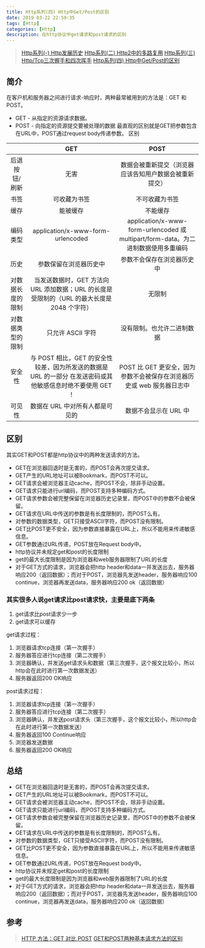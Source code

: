 ```yaml
---
title: Http系列(四) Http中Get/Post的区别
date: 2019-03-22 22:59:35
tags: [Http]
categories: [Http]
description: 在http协议中get请求和post请求的区别
---
```

> [Http系列(-) Http发展历史](/blog/http/http-http2.html)
> [Http系列(二) Http2中的多路复用](/blog/http/http-http2-1.html)
> [Http系列(三) Http/Tcp三次握手和四次挥手](/blog/http/http-tcp.html)
> [Http系列(四) Http中Get/Post的区别](/blog/http/http-get-post.html)

## 简介

在客户机和服务器之间进行请求-响应时，两种最常被用到的方法是：GET 和 POST。
- GET - 从指定的资源请求数据。
- POST - 向指定的资源提交要被处理的数据
最直观的区别就是GET把参数包含在URL中，POST通过request body传递参数。
区别

|  |      GET      |  POST |
|:----------:|:-------------:|:------:|
| 后退按钮/刷新 |  无害 | 数据会被重新提交（浏览器应该告知用户数据会被重新提交） |
| 书签 |   可收藏为书签   | 不可收藏为书签 |
| 缓存 | 能被缓存 | 不能缓存 |
| 编码类型 | application/x-www-form-urlencoded | application/x-www-form-urlencoded 或 multipart/form-data。为二进制数据使用多重编码 |
| 历史 | 参数保留在浏览器历史中 | 参数不会保存在浏览器历史中 |
| 对数据长度的限制 | 当发送数据时，GET 方法向 URL 添加数据；URL 的长度是受限制的（URL 的最大长度是 2048 个字符） | 无限制 |
| 对数据类型的限制 | 只允许 ASCII 字符 | 没有限制。也允许二进制数据 |
| 安全性 | 与 POST 相比，GET 的安全性较差，因为所发送的数据是 URL 的一部分 在发送密码或其他敏感信息时绝不要使用 GET ！ | POST 比 GET 更安全，因为参数不会被保存在浏览器历史或 web 服务器日志中 |
| 可见性 | 数据在 URL 中对所有人都是可见的 | 数据不会显示在 URL 中 |

## 区别
其实GET和POST都是http协议中的两种发送请求的方法。
- GET在浏览器回退时是无害的，而POST会再次提交请求。
- GET产生的URL地址可以被Bookmark，而POST不可以。
- GET请求会被浏览器主动cache，而POST不会，除非手动设置。
- GET请求只能进行url编码，而POST支持多种编码方式。
- GET请求参数会被完整保留在浏览器历史记录里，而POST中的参数不会被保留。
- GET请求在URL中传送的参数是有长度限制的，而POST么有。
- 对参数的数据类型，GET只接受ASCII字符，而POST没有限制。
- GET比POST更不安全，因为参数直接暴露在URL上，所以不能用来传递敏感信息。
- GET参数通过URL传递，POST放在Request body中。
- http协议并未规定get和post的长度限制
- get的最大长度限制是因为浏览器和web服务器限制了URL的长度
- 对于GET方式的请求，浏览器会把http header和data一并发送出去，服务器响应200（返回数据）；而对于POST，浏览器先发送header，服务器响应100 continue，浏览器再发送data，服务器响应200 ok（返回数据）

### 其实很多人说get请求比post请求快，主要是底下两条
1. get请求比post请求少一步
2. get请求可以缓存

get请求过程：
1. 浏览器请求tcp连接（第一次握手） 
2. 服务器答应进行tcp连接（第二次握手） 
3. 浏览器确认，并发送get请求头和数据（第三次握手，这个报文比较小，所以http会在此时进行第一次数据发送） 
4. 服务器返回200 OK响应

post请求过程：
1. 浏览器请求tcp连接（第一次握手） 
2. 服务器答应进行tcp连接（第二次握手） 
3. 浏览器确认，并发送post请求头（第三次握手，这个报文比较小，所以http会在此时进行第一次数据发送） 
4. 服务器返回100 Continue响应 
5. 浏览器发送数据 
6. 服务器返回200 OK响应

## 总结
- GET在浏览器回退时是无害的，而POST会再次提交请求。
- GET产生的URL地址可以被Bookmark，而POST不可以。
- GET请求会被浏览器主动cache，而POST不会，除非手动设置。
- GET请求只能进行url编码，而POST支持多种编码方式。
- GET请求参数会被完整保留在浏览器历史记录里，而POST中的参数不会被保留。
- GET请求在URL中传送的参数是有长度限制的，而POST么有。
- 对参数的数据类型，GET只接受ASCII字符，而POST没有限制。
- GET比POST更不安全，因为参数直接暴露在URL上，所以不能用来传递敏感信息。
- GET参数通过URL传递，POST放在Request body中。
- http协议并未规定get和post的长度限制
- get的最大长度限制是因为浏览器和web服务器限制了URL的长度
- 对于GET方式的请求，浏览器会把http header和data一并发送出去，服务器响应200（返回数据）；而对于POST，浏览器先发送header，服务器响应100 continue，浏览器再发送data，服务器响应200 ok（返回数据）

## 参考
> [HTTP 方法：GET 对比 POST](https://www.w3school.com.cn/tags/html_ref_httpmethods.asp)
> [GET和POST两种基本请求方法的区别](https://www.cnblogs.com/logsharing/p/8448446.html#!comments)